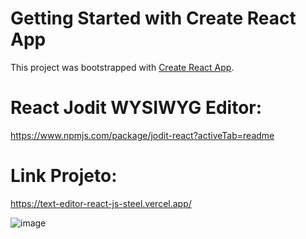 # Getting Started with Create React App

This project was bootstrapped with [Create React App](https://github.com/facebook/create-react-app).

# React Jodit WYSIWYG Editor:

https://www.npmjs.com/package/jodit-react?activeTab=readme

# Link Projeto:
https://text-editor-react-js-steel.vercel.app/

![image](https://user-images.githubusercontent.com/91978309/232537724-ddc3d5b5-56da-486f-b775-f6f6ef0e3615.png)



